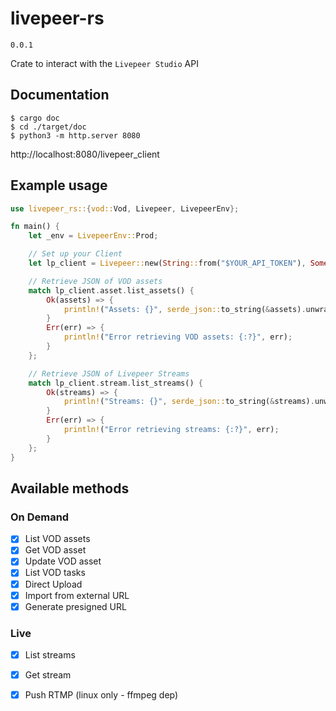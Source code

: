 # livepeer-rs

`0.0.1`

Crate to interact with the `Livepeer Studio` API

## Documentation

```
$ cargo doc
$ cd ./target/doc
$ python3 -m http.server 8080
```   
   
http://localhost:8080/livepeer_client

## Example usage

```rust
use livepeer_rs::{vod::Vod, Livepeer, LivepeerEnv};

fn main() {
    let _env = LivepeerEnv::Prod;

    // Set up your Client
    let lp_client = Livepeer::new(String::from("$YOUR_API_TOKEN"), Some(_env));

    // Retrieve JSON of VOD assets
    match lp_client.asset.list_assets() {
        Ok(assets) => {
            println!("Assets: {}", serde_json::to_string(&assets).unwrap());
        }
        Err(err) => {
            println!("Error retrieving VOD assets: {:?}", err);
        }
    };

    // Retrieve JSON of Livepeer Streams
    match lp_client.stream.list_streams() {
        Ok(streams) => {
            println!("Streams: {}", serde_json::to_string(&streams).unwrap());
        }
        Err(err) => {
            println!("Error retrieving streams: {:?}", err);
        }
    };
}
```

## Available methods

### On Demand

- [X] List VOD assets   
- [X] Get VOD asset   
- [X] Update VOD asset
- [X] List VOD tasks   
- [X] Direct Upload   
- [X] Import from external URL   
- [X] Generate presigned URL   

### Live

- [X] List streams   
- [X] Get stream
- [X] Push RTMP (linux only - ffmpeg dep)   


